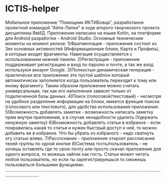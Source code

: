# ICTIS-helper
Мобильное приложение "Помощник ИКТИБовца", разработаное проектной командой "Айти-Лапки" в ходе второго творческого проекта дисциплины ВвИД.
Приложение написано на языке Kotlin, на платформе для Android разработки - Android Studio.
Основные технические моменты на момент релиза:
  1)Фрагментация - приложение состоит из 3ех основных активностей (Информационные блоки, Карта и Профиль), в которые входят фрагменты.
Навигация осуществляется с использованием нижней панели.
  2)Регистрация - приложение поддерживает регистрацию и вход по паролю и почте, а так же вход используюя аккаунт Google.
  3)Полностью динамическая генерация - практически все приложение это пустой шаблон который автоматически заполняется когда пользователь переходит
к тому или иному фрагменту. Таким образом приложение можно считать универсальным, так как его наполнение зависит только от подключенной базы данных.
  4)Поиск (голосовой/текстовый) - несмотря на удобное разделение информации на блоки, имеется функция поиска (голосового или текстового), для удобства использования приложения.
  5)Возможность добавлять заметки - возможность написать заметку прям внутри приложения, а в случае ненадобности удалить (Удержать ненужную заметку)
  6)Возможность добавлять статьи в избраное - если понравилась какая то статья и нужен быстрый доступ к ней, то можно добавить ее в избраное.
Что бы убрать из избраного - надо свапнуть эту статью влево.
  7)Расспсиание - приложение откроет рассписание твоей группы по одной кнопке
  8)Система гость/пользователь - не хочешь оставлять где то свою почту или просто скачал приложение для одного вопроса, то можешь зайтик как гость.
Статьи может читать любой пользователь, но если ты зарегистрируешься то сможешь пользоваться большими функциями.
.......................................................................................................................................................
